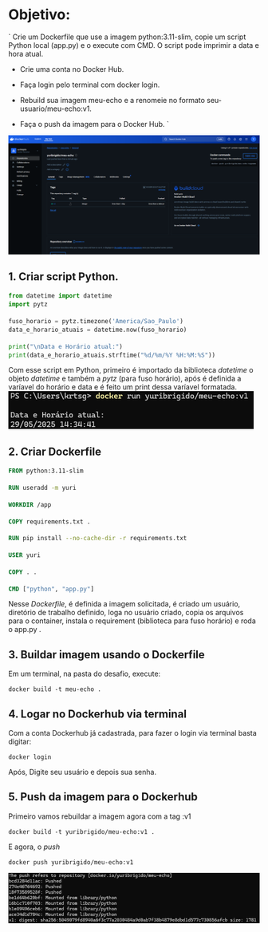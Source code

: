 # Objetivo:

` Crie um Dockerfile que use a imagem python:3.11-slim, copie um script Python local (app.py) e o execute com CMD. O script pode imprimir a data e hora atual.

- Crie uma conta no Docker Hub.

- Faça login pelo terminal com docker login.

- Rebuild sua imagem meu-echo e a renomeie no formato seu-usuario/meu-echo:v1.

- Faça o push da imagem para o Docker Hub. `

![visão geral do desafio](/exerc13/visao-geral.png)

## 1. Criar script Python.

```Python
from datetime import datetime
import pytz

fuso_horario = pytz.timezone('America/Sao_Paulo')
data_e_horario_atuais = datetime.now(fuso_horario)

print("\nData e Horário atual:")
print(data_e_horario_atuais.strftime("%d/%m/%Y %H:%M:%S"))
```

Com esse script em Python, primeiro é importado da biblioteca _datetime_ o objeto _datetime_ e também a _pytz_ (para fuso horário), após é definida a varíavel do horário e data e é feito um print dessa varíavel formatada.
![Push no cmd](/exerc13/script-no-cmd.png)

## 2. Criar Dockerfile

```Dockerfile
FROM python:3.11-slim

RUN useradd -m yuri

WORKDIR /app

COPY requirements.txt .

RUN pip install --no-cache-dir -r requirements.txt

USER yuri

COPY . .

CMD ["python", "app.py"]
```

Nesse _Dockerfile_, é definida a imagem solicitada, é criado um usuário, diretório de trabalho definido, loga no usuário criado, copia os arquivos para o container, instala o requirement (biblioteca para fuso horário) e roda o app.py .

## 3. Buildar imagem usando o Dockerfile

Em um terminal, na pasta do desafio, execute:

```Docker
docker build -t meu-echo .
```

## 4. Logar no Dockerhub via terminal

Com a conta Dockerhub já cadastrada, para fazer o login via terminal basta digitar:

```
docker login
```

Após, Digite seu usuário e depois sua senha.

## 5. Push da imagem para o Dockerhub

Primeiro vamos rebuildar a imagem agora com a tag :v1

```Docker
docker build -t yuribrigido/meu-echo:v1 .
```

E agora, o _push_

```Docker
docker push yuribrigido/meu-echo:v1
```

![Push no cmd](/exerc13/push.png)
